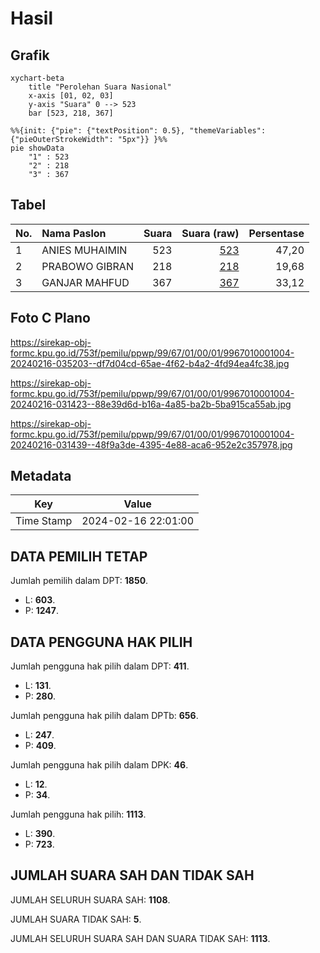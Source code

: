 # Hasil

## Grafik

```mermaid
xychart-beta
    title "Perolehan Suara Nasional"
    x-axis [01, 02, 03]
    y-axis "Suara" 0 --> 523
    bar [523, 218, 367]
```

```mermaid
%%{init: {"pie": {"textPosition": 0.5}, "themeVariables": {"pieOuterStrokeWidth": "5px"}} }%%
pie showData
    "1" : 523
    "2" : 218
    "3" : 367
```

## Tabel

| No. | Nama Paslon    | Suara | Suara (raw) | Persentase |
|:--- |:-------------- | -----:| -----------:| ----------:|
| 1   | ANIES MUHAIMIN | 523   | [523][p-1]  | 47,20      |
| 2   | PRABOWO GIBRAN | 218   | [218][p-2]  | 19,68      |
| 3   | GANJAR MAHFUD  | 367   | [367][p-3]  | 33,12      |


[p-1]: https://github.com/gigit-pemilu/pemilu-2024/blob/main/pilpres/hitung-suara/sub/99-luar-negeri/sub/67-london-inggris/sub/01-london-inggris/sub/0001-london-inggris/sub/004-tps-003/sub/paslon-1.txt
[p-2]: https://github.com/gigit-pemilu/pemilu-2024/blob/main/pilpres/hitung-suara/sub/99-luar-negeri/sub/67-london-inggris/sub/01-london-inggris/sub/0001-london-inggris/sub/004-tps-003/sub/paslon-2.txt
[p-3]: https://github.com/gigit-pemilu/pemilu-2024/blob/main/pilpres/hitung-suara/sub/99-luar-negeri/sub/67-london-inggris/sub/01-london-inggris/sub/0001-london-inggris/sub/004-tps-003/sub/paslon-3.txt

## Foto C Plano

https://sirekap-obj-formc.kpu.go.id/753f/pemilu/ppwp/99/67/01/00/01/9967010001004-20240216-035203--df7d04cd-65ae-4f62-b4a2-4fd94ea4fc38.jpg

https://sirekap-obj-formc.kpu.go.id/753f/pemilu/ppwp/99/67/01/00/01/9967010001004-20240216-031423--88e39d6d-b16a-4a85-ba2b-5ba915ca55ab.jpg

https://sirekap-obj-formc.kpu.go.id/753f/pemilu/ppwp/99/67/01/00/01/9967010001004-20240216-031439--48f9a3de-4395-4e88-aca6-952e2c357978.jpg


## Metadata

| Key        | Value               |
| ---------- | ------------------- |
| Time Stamp | 2024-02-16 22:01:00 |


## DATA PEMILIH TETAP

Jumlah pemilih dalam DPT: **1850**.
 * L: **603**.
 * P: **1247**.

## DATA PENGGUNA HAK PILIH

Jumlah pengguna hak pilih dalam DPT: **411**.
 * L: **131**.
 * P: **280**.

Jumlah pengguna hak pilih dalam DPTb: **656**.
 * L: **247**.
 * P: **409**.

Jumlah pengguna hak pilih dalam DPK: **46**.
 * L: **12**.
 * P: **34**.

Jumlah pengguna hak pilih: **1113**.
 * L: **390**.
 * P: **723**.

## JUMLAH SUARA SAH DAN TIDAK SAH

JUMLAH SELURUH SUARA SAH: **1108**.

JUMLAH SUARA TIDAK SAH: **5**.

JUMLAH SELURUH SUARA SAH DAN SUARA TIDAK SAH: **1113**.


